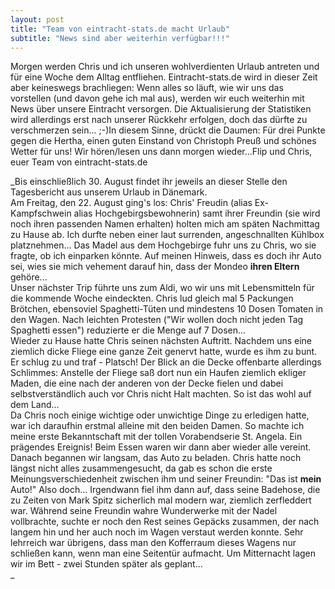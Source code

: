 ```yaml
---
layout: post
title: "Team von eintracht-stats.de macht Urlaub"
subtitle: "News sind aber weiterhin verfügbar!!!"
---
```


Morgen werden Chris und ich unseren wohlverdienten Urlaub antreten und für eine Woche dem Alltag entfliehen. Eintracht-stats.de wird in dieser Zeit aber keineswegs brachliegen: Wenn alles so läuft, wie wir uns das vorstellen (und davon gehe ich mal aus), werden wir euch weiterhin mit News über unsere Eintracht versorgen. Die Aktualisierung der Statistiken wird allerdings erst nach unserer Rückkehr erfolgen, doch das dürfte zu verschmerzen sein... ;-)In diesem Sinne, drückt die Daumen: Für drei Punkte gegen die Hertha, einen guten Einstand von Christoph Preuß und schönes Wetter für uns! Wir hören/lesen uns dann morgen wieder...Flip und Chris, euer Team von eintracht-stats.de

_Bis einschließlich 30. August findet ihr jeweils an dieser Stelle den Tagesbericht aus unserem Urlaub in Dänemark.  
Am Freitag, den 22. August ging's los: Chris' Freudin (alias Ex-Kampfschwein alias Hochgebirgsbewohnerin) samt ihrer Freundin (sie wird noch ihren passenden Namen erhalten) holten mich am späten Nachmittag zu Hause ab. Ich durfte neben einer laut surrenden, angeschnallten Kühlbox platznehmen... Das Madel aus dem Hochgebirge fuhr uns zu Chris, wo sie fragte, ob ich einparken könnte. Auf meinen Hinweis, dass es doch ihr Auto sei, wies sie mich vehement darauf hin, dass der Mondeo **ihren Eltern** gehöre...  
Unser nächster Trip führte uns zum Aldi, wo wir uns mit Lebensmitteln für die kommende Woche eindeckten. Chris lud gleich mal 5 Packungen Brötchen, ebensoviel Spaghetti-Tüten und mindestens 10 Dosen Tomaten in den Wagen. Nach leichten Protesten ("Wir wollen doch nicht jeden Tag Spaghetti essen") reduzierte er die Menge auf 7 Dosen...  
Wieder zu Hause hatte Chris seinen nächsten Auftritt. Nachdem uns eine ziemlich dicke Fliege eine ganze Zeit genervt hatte, wurde es ihm zu bunt. Er schlug zu und traf - Platsch! Der Blick an die Decke offenbarte allerdings Schlimmes: Anstelle der Fliege saß dort nun ein Haufen ziemlich ekliger Maden, die eine nach der anderen von der Decke fielen und dabei selbstverständlich auch vor Chris nicht Halt machten. So ist das wohl auf dem Land...  
Da Chris noch einige wichtige oder unwichtige Dinge zu erledigen hatte, war ich daraufhin erstmal alleine mit den beiden Damen. So machte ich meine erste Bekanntschaft mit der tollen Vorabendserie St. Angela. Ein prägendes Ereignis! Beim Essen waren wir dann aber wieder alle vereint. Danach begannen wir langsam, das Auto zu beladen. Chris hatte noch längst nicht alles zusammengesucht, da gab es schon die erste Meinungsverschiedenheit zwischen ihm und seiner Freundin: "Das ist **mein** Auto!" Also doch... Irgendwann fiel ihm dann auf, dass seine Badehose, die zu Zeiten von Mark Spitz sicherlich mal modern war, ziemlich zerfleddert war. Während seine Freundin wahre Wunderwerke mit der Nadel vollbrachte, suchte er noch den Rest seines Gepäcks zusammen, der nach langem hin und her auch noch im Wagen verstaut werden konnte. Sehr lehrreich war übrigens, dass man den Kofferraum dieses Wagens nur schließen kann, wenn man eine Seitentür aufmacht. Um Mitternacht lagen wir im Bett - zwei Stunden später als geplant...  
_
